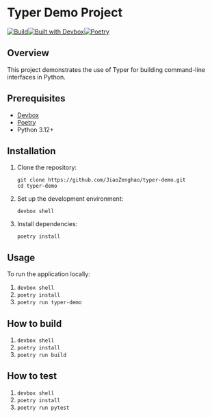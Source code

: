 # Typer Demo Project

[![Build](https://github.com/JiaoZenghao/typer-demo/actions/workflows/build.yml/badge.svg?branch=main)](https://github.com/JiaoZenghao/typer-demo/actions/workflows/build.yml)[![Built with Devbox](https://www.jetify.com/img/devbox/shield_galaxy.svg)](https://www.jetify.com/devbox/docs/contributor-quickstart/)[![Poetry](https://img.shields.io/endpoint?url=https://python-poetry.org/badge/v0.json)](https://python-poetry.org/)

## Overview

This project demonstrates the use of Typer for building command-line interfaces in Python.

## Prerequisites

- [Devbox](https://github.com/jetify-com/devbox)
- [Poetry](https://python-poetry.org/)
- Python 3.12+

## Installation

1. Clone the repository:
   ```
   git clone https://github.com/JiaoZenghao/typer-demo.git
   cd typer-demo
   ```

2. Set up the development environment:
   ```
   devbox shell
   ```

3. Install dependencies:
   ```
   poetry install
   ```

## Usage

To run the application locally:

1. `devbox shell`  
2. `poetry install` 
3. `poetry run typer-demo`

## How to build

1. `devbox shell`
2. `poetry install`
3. `poetry run build`

## How to test

1. `devbox shell`
2. `poetry install`
3. `poetry run pytest`